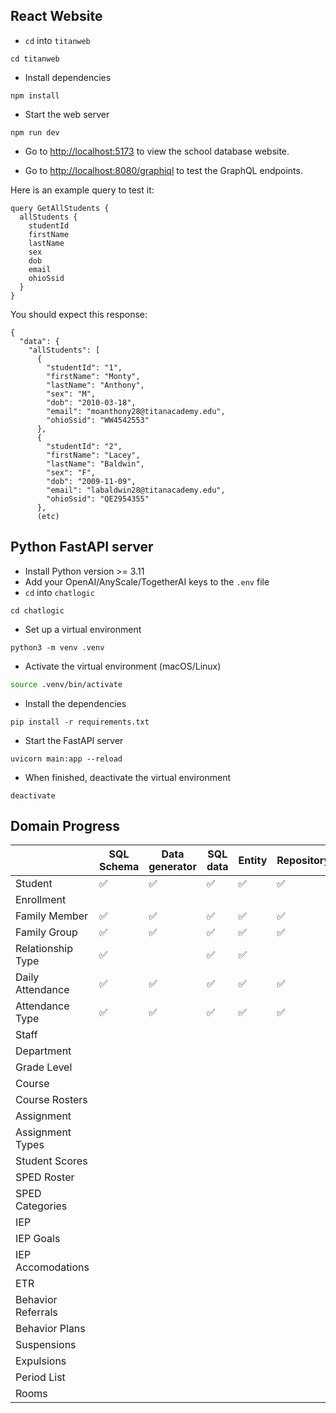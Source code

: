 ## React Website
 - `cd` into `titanweb`
```
cd titanweb
```
 - Install dependencies
```
npm install
```
 - Start the web server
```
npm run dev
```
 - Go to [http://localhost:5173](http://localhost:5173) to view the school database website.

 - Go to [http://localhost:8080/graphiql](http://localhost:8080/graphiql) to test the GraphQL endpoints.

Here is an example query to test it:
```
query GetAllStudents {
  allStudents {
    studentId
    firstName
    lastName
    sex
    dob
    email
    ohioSsid
  }
}
```
You should expect this response:
```
{
  "data": {
    "allStudents": [
      {
        "studentId": "1",
        "firstName": "Monty",
        "lastName": "Anthony",
        "sex": "M",
        "dob": "2010-03-18",
        "email": "moanthony28@titanacademy.edu",
        "ohioSsid": "WW4542553"
      },
      {
        "studentId": "2",
        "firstName": "Lacey",
        "lastName": "Baldwin",
        "sex": "F",
        "dob": "2009-11-09",
        "email": "labaldwin28@titanacademy.edu",
        "ohioSsid": "QE2954355"
      },
      (etc)
```

## Python FastAPI server

- Install Python version >= 3.11
- Add your OpenAI/AnyScale/TogetherAI keys to the `.env` file
- `cd` into `chatlogic` 
```
cd chatlogic
```
- Set up a virtual environment
```
python3 -m venv .venv
```
- Activate the virtual environment (macOS/Linux)
```Bash
source .venv/bin/activate
```
- Install the dependencies
```
pip install -r requirements.txt
```
- Start the FastAPI server
```
uvicorn main:app --reload
```
 - When finished, deactivate the virtual environment
 ```
deactivate
 ```


## Domain Progress


|                    | SQL Schema | Data generator | SQL data | Entity | Repository | Service | Controller | GraphQL | Prompt Template |
|--------------------|------------|----------------|----------|--------|------------|---------|------------|---------|-----------------|
| Student            |      ✅     |        ✅       |     ✅    |    ✅   |      ✅     |    ✅    |      ✅     |    ✅    |        ✅        |
| Enrollment         |            |                |          |        |            |         |            |         |                 |
| Family Member      |      ✅     |        ✅       |     ✅    |    ✅   |      ✅     |    ✅    |      ✅     |    ✅    |        ✅        |
| Family Group       |      ✅     |        ✅       |     ✅    |    ✅   |      ✅     |    ✅    |      ✅     |    ✅    |        ✅        |
| Relationship Type  |      ✅     |                |     ✅    |    ✅   |            |         |            |         |                 |
| Daily Attendance   |      ✅     |        ✅       |     ✅    |    ✅   |      ✅     |    ✅    |      ✅     |    ✅    |        ✅        |
| Attendance Type    |      ✅     |        ✅       |     ✅    |    ✅   |      ✅     |    ✅    |      ✅     |    ✅    |        ✅        |
| Staff              |            |                |          |        |            |         |            |         |                 |
| Department         |            |                |          |        |            |         |            |         |                 |
| Grade Level        |            |                |          |        |            |         |            |         |                 |
| Course             |            |                |          |        |            |         |            |         |                 |
| Course Rosters     |            |                |          |        |            |         |            |         |                 |
| Assignment         |            |                |          |        |            |         |            |         |                 |
| Assignment Types   |            |                |          |        |            |         |            |         |                 |
| Student Scores     |            |                |          |        |            |         |            |         |                 |
| SPED Roster        |            |                |          |        |            |         |            |         |                 |
| SPED Categories    |            |                |          |        |            |         |            |         |                 |
| IEP                |            |                |          |        |            |         |            |         |                 |
| IEP Goals          |            |                |          |        |            |         |            |         |                 |
| IEP Accomodations  |            |                |          |        |            |         |            |         |                 |
| ETR                |            |                |          |        |            |         |            |         |                 |
| Behavior Referrals |            |                |          |        |            |         |            |         |                 |
| Behavior Plans     |            |                |          |        |            |         |            |         |                 |
| Suspensions        |            |                |          |        |            |         |            |         |                 |
| Expulsions         |            |                |          |        |            |         |            |         |                 |
| Period List        |            |                |          |        |            |         |            |         |                 |
| Rooms              |            |                |          |        |            |         |            |         |                 |